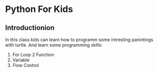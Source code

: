 # Python For Kids
## Introductionion
In this class kids can learn how to programm some intresting panintings with turtle.
And learn some programming skills:
1. For Loop
2  Function
3. Variable
4. Flow Control